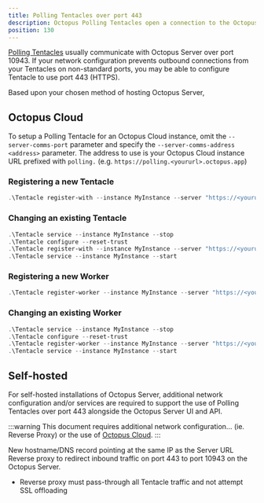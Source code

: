 ```yaml
---
title: Polling Tentacles over port 443
description: Octopus Polling Tentacles open a connection to the Octopus Server over port 443 to ask what to do.
position: 130
---
```


[Polling Tentacles](docs/infrastructure/deployment-targets/windows-targets/tentacle-communication.md#polling-tentacles) usually communicate with Octopus Server over port 10943. If your network configuration prevents outbound connections from your Tentacles on non-standard ports, you may be able to configure Tentacle to use port 443 (HTTPS).

Based upon your chosen method of hosting Octopus Server, 

## Octopus Cloud

To setup a Polling Tentacle for an Octopus Cloud instance, omit the `--server-comms-port` parameter and specify the `--server-comms-address <address>` parameter. The address to use is your Octopus Cloud instance URL prefixed with `polling.` (e.g. `https://polling.<yoururl>.octopus.app`) 

### Registering a new Tentacle
```powershell
.\Tentacle register-with --instance MyInstance --server "https://<yoururl>.octopus.app" --server-comms-address "https://polling.<yoururl>.octopus.app" --comms-style TentacleActive --apiKey "API-CS0SW5SQJNLUBQCUBPK8LZY3KYO" --environment "Test" --role "Web"
```

### Changing an existing Tentacle

```powershell
.\Tentacle service --instance MyInstance --stop
.\Tentacle configure --reset-trust
.\Tentacle register-with --instance MyInstance --server "https://<yoururl>.octopus.app" --server-comms-address "https://polling.<yoururl>.octopus.app" --comms-style TentacleActive --apiKey "API-CS0SW5SQJNLUBQCUBPK8LZY3KYO" --environment "Test" --role "Web"
.\Tentacle service --instance MyInstance --start
```

### Registering a new Worker
```powershell
.\Tentacle register-worker --instance MyInstance --server "https://<yoururl>.octopus.app" --server-comms-address "https://polling.<yoururl>.octopus.app" --comms-style TentacleActive --apiKey "API-CS0SW5SQJNLUBQCUBPK8LZY3KYO" --workerpool MyWorkerPool
```

### Changing an existing Worker
```powershell
.\Tentacle service --instance MyInstance --stop
.\Tentacle configure --reset-trust
.\Tentacle register-worker --instance MyInstance --server "https://<yoururl>.octopus.app" --server-comms-address "https://polling.<yoururl>.octopus.app" --comms-style TentacleActive --apiKey "API-CS0SW5SQJNLUBQCUBPK8LZY3KYO" --workerpool MyWorkerPool
.\Tentacle service --instance MyInstance --start
```


## Self-hosted

For self-hosted installations of Octopus Server, additional network configuration and/or services are required to support the use of Polling Tentacles over port 443 alongside the Octopus Server UI and API.

:::warning
This document requires additional network configuration... (ie. Reverse Proxy) or the use of [Octopus Cloud](/docs/octopus-cloud/index.md).
:::

New hostname/DNS record pointing at the same IP as the Server URL
Reverse proxy to redirect inbound traffic on port 443 to port 10943 on the Octopus Server.
 - Reverse proxy must pass-through all Tentacle traffic and not attempt SSL offloading

